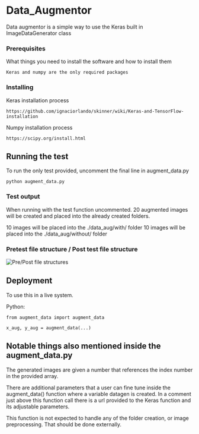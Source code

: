 # Data_Augmentor

Data augmentor is a simple way to use the Keras built in ImageDataGenerator class

### Prerequisites

What things you need to install the software and how to install them

```
Keras and numpy are the only required packages
```

### Installing



Keras installation process

```
https://github.com/ignaciorlando/skinner/wiki/Keras-and-TensorFlow-installation
```


Numpy installation process 

```
https://scipy.org/install.html
```

## Running the test

To run the only test provided, uncomment the final line in augment_data.py

```
python augment_data.py
```

### Test output
When running with the test function uncommented. 20 augmented images will be created and placed into the already created folders. 

10 images will be placed into the ./data_aug/with/  folder
10 images will be placed into the ./data_aug/without/  folder

### Pretest file structure /  Post test file structure
![Pre/Post file structures](https://i.imgur.com/GCKSkl8.png)



## Deployment

To use this in a live system.

Python:
```
from augment_data import augment_data

x_aug, y_aug = augment_data(...)
```

## Notable things also mentioned inside the augment_data.py

The generated images are given a number that references the index number in the provided array.

There are additional parameters that a user can fine tune inside the augment_data() function where a variable datagen is created. In a comment just above this function call there is a url provided to the Keras function and its adjustable parameters. 

This function is not expected to handle any of the folder creation, or image preprocessing. That should be done externally.
